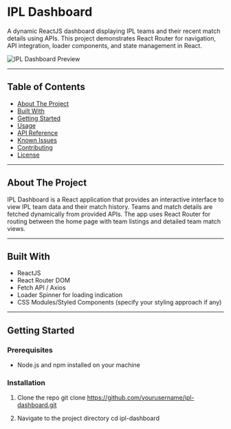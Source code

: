 # IPL Dashboard

A dynamic ReactJS dashboard displaying IPL teams and their recent match details using APIs. This project demonstrates React Router for navigation, API integration, loader components, and state management in React.

![IPL Dashboard Preview](https://assets.ccbp.in/frontend/content/react-js/ipl-dashboard-output-v2.gif)

---

## Table of Contents

- [About The Project](#about-the-project)
- [Built With](#built-with)
- [Getting Started](#getting-started)
- [Usage](#usage)
- [API Reference](#api-reference)
- [Known Issues](#known-issues)
- [Contributing](#contributing)
- [License](#license)

---

## About The Project

IPL Dashboard is a React application that provides an interactive interface to view IPL team data and their match history. Teams and match details are fetched dynamically from provided APIs. The app uses React Router for routing between the home page with team listings and detailed team match views.

---

## Built With

- ReactJS
- React Router DOM
- Fetch API / Axios
- Loader Spinner for loading indication
- CSS Modules/Styled Components (specify your styling approach if any)

---

## Getting Started

### Prerequisites

- Node.js and npm installed on your machine

### Installation

1. Clone the repo
git clone https://github.com/yourusername/ipl-dashboard.git


2. Navigate to the project directory
cd ipl-dashboard

